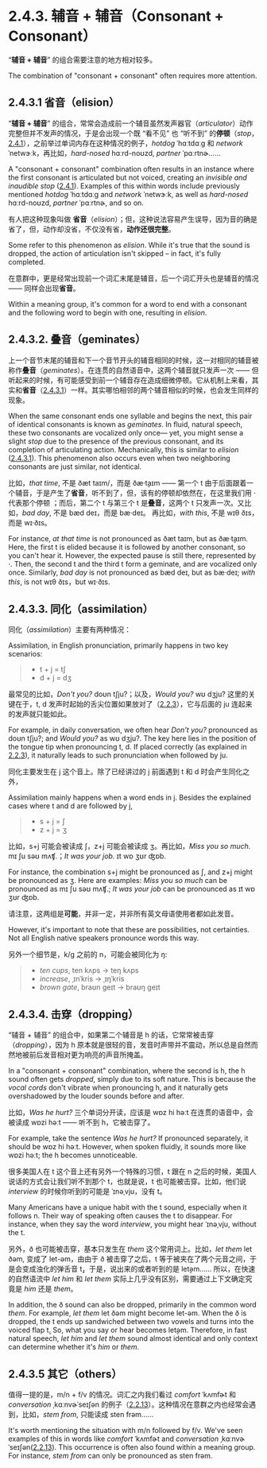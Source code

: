 # 2.4.3. 辅音 + 辅音（Consonant + Consonant）

“**辅音 + 辅音**” 的组合需要注意的地方相对较多。

The combination of "consonant + consonant" often requires more attention.

## 2.4.3.1 省音（elision）

“**辅音 + 辅音**” 的组合，常常会造成前一个辅音虽然发声器官（*articulator*）动作完整但并不发声的情况，于是会出现一个既 “看不见” 也 “听不到” 的**停顿**（*stop*，[2.4.1](2.4.1-stop)），之前举过单词内存在这种情况的例子，*hotdog* <span class="pho alt">ˈhɑːtdɑːɡ</span><span class="speak-word-inline" data-audio-us-male="/audios/us/hotdog-us-male.mp3" data-audio-us-female="/audios/us/hotdog-us-female.mp3"></span> 和 *network* <span class="pho alt">ˈnetwɝːk</span><span class="speak-word-inline" data-audio-us-male="/audios/us/network-us-male.mp3" data-audio-us-female="/audios/us/network-us-female.mp3"></span>，再比如，*hard-nosed* <span class="pho alt">hɑːrd-noʊzd</span><span class="speak-word-inline" data-audio-us-male="/audios/us/hard-nosed-us-male.mp3" data-audio-us-female="/audios/us/hard-nosed-us-female.mp3"></span>, *partner* <span class="pho alt">ˈpɑːrtnɚ</span><span class="speak-word-inline" data-audio-us-male="/audios/us/partner-us-male.mp3" data-audio-us-female="/audios/us/partner-us-female.mp3"></span>……

A "consonant + consonant" combination often results in an instance where the first consonant is articulated but not voiced, creating an *invisible and inaudible stop* ([2.4.1](2.4.1-stop)). Examples of this within words include previously mentioned *hotdog* <span class="pho alt">ˈhɑːtdɑːɡ</span><span class="speak-word-inline" data-audio-us-male="/audios/us/hotdog-us-male.mp3" data-audio-us-female="/audios/us/hotdog-us-female.mp3"></span> and *network* <span class="pho alt">ˈnetwɝːk</span><span class="speak-word-inline" data-audio-us-male="/audios/us/network-us-male.mp3" data-audio-us-female="/audios/us/network-us-female.mp3"></span>, as well as *hard-nosed* <span class="pho alt">hɑːrd-noʊzd</span><span class="speak-word-inline" data-audio-us-male="/audios/us/hard-nosed-us-male.mp3" data-audio-us-female="/audios/us/hard-nosed-us-female.mp3"></span>, *partner* <span class="pho alt">ˈpɑːrtnɚ</span><span class="speak-word-inline" data-audio-us-male="/audios/us/partner-us-male.mp3" data-audio-us-female="/audios/us/partner-us-female.mp3"></span>, and so on.

有人把这种现象叫做 **省音**（*elision*）；但，这种说法容易产生误导，因为音的确是省了，但，动作却没省，不仅没有省，**动作还很完整**。

Some refer to this phenomenon as *elision*. While it's true that the sound is dropped, the action of articulation isn't skipped – in fact, it's fully completed.

在意群中，更是经常出现前一个词汇末尾是辅音，后一个词汇开头也是辅音的情况 —— 同样会出现**省音**。

Within a meaning group, it's common for a word to end with a consonant and the following word to begin with one, resulting in *elision*.

## 2.4.3.2. 叠音（geminates）

上一个音节末尾的辅音和下一个音节开头的辅音相同的时候，这一对相同的辅音被称作**叠音**（*geminates*）。在连贯的自然语音中，这两个辅音就只发声一次 —— 但听起来的时候，有可能感受到前一个辅音存在造成细微停顿。它从机制上来看，其实和**省音**（[2.4.3.1](2.4.3-cc#_2-4-3-1-省音-elision)）一样。其实哪怕相邻的两个辅音相似的时候，也会发生同样的现象。

When the same consonant ends one syllable and begins the next, this pair of identical consonants is known as *geminates*. In fluid, natural speech, these two consonants are vocalized only once— yet, you might sense a slight *stop* due to the presence of the previous consonant, and its completion of articulating action. Mechanically, this is similar to *elision* ([2.4.3.1](2.4.3-cc#_2-4-3-1-省音-elision)). This phenomenon also occurs even when two neighboring consonants are just similar, not identical.

比如，*that time*, 不是 <span class="pho">ðæt taɪm/</span>，而是 <span class="pho alt">ðæ·t̬aɪm</span><span class="speak-word-inline" data-audio-us-male="/audios/us/at-that-time-us-male.mp3" data-audio-us-female="/audios/us/at-that-time-us-female.mp3"></span> —— 第一个 <span class="pho">t</span> 由于后面跟着一个辅音，于是产生了**省音**，听不到了，但，该有的停顿却依然在，在这里我们用 <span class="pho">·</span> 代表那个停顿 ；而后，第二个 <span class="pho">t</span> 与第三个 <span class="pho">t</span> 是**叠音**，这两个 <span class="pho">t</span> 只发声一次。又比如，*bad day*, 不是 <span class="pho alt">bæd deɪ</span>，而是 <span class="pho alt">bæ·deɪ</span><span class="speak-word-inline" data-audio-us-male="/audios/us/a-bad-day-us-male.mp3" data-audio-us-female="/audios/us/a-bad-day-us-female.mp3"></span>。 再比如，*with this*, 不是 <span class="pho alt">wɪθ ðɪs</span>，而是 <span class="pho alt">wɪ·ðɪs</span><span class="speak-word-inline" data-audio-us-male="/audios/us/with-this-us-male.mp3" data-audio-us-female="/audios/us/with-this-us-female.mp3"></span>。

For instance, *at that time* is not pronounced as <span class="pho alt">ðæt taɪm</span>, but as <span class="pho alt">ðæ·t̬aɪm</span><span class="speak-word-inline" data-audio-us-male="/audios/us/at-that-time-us-male.mp3" data-audio-us-female="/audios/us/at-that-time-us-female.mp3"></span>. Here, the first <span class="pho">t</span> is elided because it is followed by another consonant, so you can't hear it. However, the expected pause is still there, represented by <span class="pho">·</span>. Then, the second <span class="pho">t</span> and the third <span class="pho">t</span> form a geminate, and are vocalized only once. Similarly, *bad day* is not pronounced as <span class="pho alt">bæd deɪ</span>, but as <span class="pho alt">bæ·deɪ</span><span class="speak-word-inline" data-audio-us-male="/audios/us/a-bad-day-us-male.mp3" data-audio-us-female="/audios/us/a-bad-day-us-female.mp3"></span>; *with this*, is not <span class="pho alt">wɪθ ðɪs</span>，but <span class="pho alt">wɪ·ðɪs</span><span class="speak-word-inline" data-audio-us-male="/audios/us/with-this-us-male.mp3" data-audio-us-female="/audios/us/with-this-us-female.mp3"></span>.

## 2.4.3.3. 同化（assimilation）

同化（*assimilation*）主要有两种情况：

Assimilation, in English pronunciation, primarily happens in two key scenarios:

> * <span class="pho">t</span> + <span class="pho">j</span> = <span class="pho">tʃ</span>
> * <span class="pho">d</span> + <span class="pho">j</span> = <span class="pho">dʒ</span>

最常见的比如，*Don't you?* <span class="pho alt">doʊn tʃju?</span><span class="speak-word-inline" data-audio-us-male="/audios/us/Dont-you-us-male.mp3" data-audio-us-female="/audios/us/Dont-you-us-female.mp3"></span>；以及，*Would you?* <span class="pho alt">wʊ dʒju?</span><span class="speak-word-inline" data-audio-us-male="/audios/us/Would-you-us-male.mp3" data-audio-us-female="/audios/us/Would-you-us-female.mp3"></span> 这里的关键在于，<span class="pho">t, d</span> 发声时起始的舌尖位置如果放对了（[2.2.3](2.2.3-td)），它与后面的 <span class="pho alt">ju</span> 连起来的发声就只能如此。

For example, in daily conversation, we often hear *Don't you?* pronounced as <span class="pho alt">doʊn tʃju?</span><span class="speak-word-inline" data-audio-us-male="/audios/us/Dont-you-us-male.mp3" data-audio-us-female="/audios/us/Dont-you-us-female.mp3"></span>; and *Would you?* as <span class="pho alt">wʊ dʒju?</span><span class="speak-word-inline" data-audio-us-male="/audios/us/Would-you-us-male.mp3" data-audio-us-female="/audios/us/Would-you-us-female.mp3"></span>. The key here lies in the position of the tongue tip when pronouncing <span class="pho">t, d</span>. If placed correctly (as explained in [2.2.3](2.2.3-td)), it naturally leads to such pronunciation when followed by <span class="pho alt">ju</span>.

同化主要发生在 <span class="pho">j</span> 这个音上。除了已经讲过的 <span class="pho">j</span> 前面遇到 <span class="pho">t</span> 和 <span class="pho">d</span> 时会产生同化之外，

Assimilation mainly happens when a word ends in <span class="pho">j</span>. Besides the explained cases where <span class="pho">t</span> and <span class="pho">d</span> are followed by <span class="pho">j</span>,

> * <span class="pho">s</span> + <span class="pho">j</span> = <span class="pho">ʃ</span>
> * <span class="pho">z</span> + <span class="pho">j</span> = <span class="pho">ʒ</span>

比如，<span class="pho">s+j</span> 可能会被读成 <span class="pho">ʃ</span>，<span class="pho">z+j</span> 可能会被读成 <span class="pho">ʒ</span>。再比如，*Miss you so much.* <span class="pho alt">mɪ ʃu səʊ mʌʧ.</span><span class="speak-word-inline" data-audio-us-male="/audios/us/Miss-you-so-much-us-male.mp3" data-audio-us-female="/audios/us/Miss-you-so-much-us-female.mp3"></span>；*It was your job.* <span class="pho alt">ɪt wɒ ʒʊr ʤɒb.</span><span class="speak-word-inline" data-audio-us-male="/audios/us/It-was-your-job-us-male.mp3" data-audio-us-female="/audios/us/It-was-your-job-us-female.mp3"></span>

For instance, the combination <span class="pho">s+j</span> might be pronounced as <span class="pho">ʃ</span>, and <span class="pho">z+j</span> might be pronounced as <span class="pho">ʒ</span>. Here are examples: *Miss you so much* can be pronounced as <span class="pho alt">mɪ ʃu səʊ mʌʧ.</span><span class="speak-word-inline" data-audio-us-male="/audios/us/Miss-you-so-much-us-male.mp3" data-audio-us-female="/audios/us/Miss-you-so-much-us-female.mp3"></span>; *It was your job* can be pronounced as <span class="pho alt">ɪt wɒ ʒʊr ʤɒb.</span><span class="speak-word-inline" data-audio-us-male="/audios/us/It-was-your-job-us-male.mp3" data-audio-us-female="/audios/us/It-was-your-job-us-female.mp3"></span>

请注意，这两组是**可能**，并非一定，并非所有英文母语使用者都如此发音。

However, it's important to note that these are possibilities, not certainties. Not all English native speakers pronounce words this way.

另外一个细节是，<span class="pho">k/g</span> 之前的 <span class="pho">n</span>，可能会被同化为 <span class="pho">ŋ</span>:

> * *ten cups*, <span class="pho alt">ten kʌps</span> → <span class="pho alt">teŋ kʌps</span><span class="speak-word-inline" data-audio-us-male="/audios/us/ten-cups-us-male.mp3" data-audio-us-female="/audios/us/ten-cups-us-female.mp3"></span>
> * *increase*, <span class="pho alt">ˌɪnˈkris</span> → <span class="pho alt">ˌɪŋˈkris</span><span class="speak-word-inline" data-audio-us-male="/audios/us/increase-us-male.mp3" data-audio-us-female="/audios/us/increase-us-female.mp3"></span>
> * *brown gate*, <span class="pho alt">braʊn geɪt</span> → <span class="pho alt">braʊŋ geɪt</span><span class="speak-word-inline" data-audio-us-male="/audios/us/brown-gate-us-male.mp3" data-audio-us-female="/audios/us/brown-gate-us-female.mp3"></span>

## 2.4.3.4. 击穿（dropping）

“辅音 + 辅音” 的组合中，如果第二个辅音是 <span class="pho">h</span> 的话，它常常被击穿（*dropping*），因为 <span class="pho">h</span> 原本就是很轻的音，发音时声带并不震动，所以总是自然而然地被前后发音相对更为响亮的声音所掩盖。

In a "consonant + consonant" combination, where the second is <span class="pho">h</span>, the <span class="pho">h</span> sound often gets *dropped*, simply due to its soft nature. This is because the *vocal cords* don't vibrate when pronouncing <span class="pho">h</span>, and it naturally gets overshadowed by the louder sounds before and after.

比如，*Was he hurt?* 三个单词分开读，应该是 <span class="pho alt">wɒz hi həːt</span> 在连贯的语音中，会被读成 <span class="pho alt">wɒzi həːt</span><span class="speak-word-inline" data-audio-us-male="/audios/us/Was-he-hurt-us-male.mp3" data-audio-us-female="/audios/us/Was-he-hurt-us-female.mp3"></span> —— 听不到 <span class="pho">h</span>，它被击穿了。

For example, take the sentence *Was he hurt?* If pronounced separately, it should be <span class="pho alt">wɒz hi həːt</span><span class="speak-word-inline" data-audio-us-male="/audios/us/Was-he-hurt-us-male.mp3" data-audio-us-female="/audios/us/Was-he-hurt-us-female.mp3"></span>. However, when spoken fluidly, it sounds more like <span class="pho alt">wɒzi həːt</span>; the <span class="pho">h</span> becomes unnoticeable.

很多美国人在 <span class="pho">t</span> 这个音上还有另外一个特殊的习惯，<span class="pho">t</span> 跟在 <span class="pho">n</span> 之后的时候，美国人说话的方式会让我们听不到那个 <span class="pho">t</span>，也就是说，<span class="pho">t</span> 也可能被击穿。比如，他们说 *interview* 的时候你听到的可能是 <span class="pho alt">ˈɪnəˌvju</span><span class="speak-word-inline" data-audio-us-male="/audios/us/interview-us-male.mp3" data-audio-us-female="/audios/us/interview-us-female.mp3"></span>，没有 <span class="pho">t</span>。

Many Americans have a unique habit with the <span class="pho">t</span> sound, especially when it follows <span class="pho">n</span>. Their way of speaking often causes the <span class="pho">t</span> to disappear. For instance, when they say the word *interview*, you might hear <span class="pho alt">ˈɪnəˌvju</span><span class="speak-word-inline" data-audio-us-male="/audios/us/interview-us-male.mp3" data-audio-us-female="/audios/us/interview-us-female.mp3"></span>, without the <span class="pho">t</span>.

另外，<span class="pho">ð</span> 也可能被击穿，基本只发生在 *them* 这个常用词上。比如，*let them* <span class="pho alt">let ðəm</span>, 变成了 <span class="pho alt">let-əm</span>，由由于 <span class="pho">ð</span> 被击穿了之后，<span class="pho">t</span> 等于被夹在了两个元音之间，于是会变成浊化的弹舌音 <span class="pho">t̬</span>，于是，说出来的或者听到的是 <span class="pho alt">let̬əm</span>…… 所以，在快速的自然语流中 *let him* 和 *let them* 实际上几乎没有区别，需要通过上下文确定究竟是 *him* 还是 *them*。

In addition, the <span class="pho">ð</span> sound can also be dropped, primarily in the common word *them*. For example, *let them* <span class="pho alt">let ðəm</span> might become <span class="pho alt">let-əm</span>. When the <span class="pho">ð</span> is dropped, the <span class="pho">t</span> ends up sandwiched between two vowels and turns into the voiced flap <span class="pho">t̬</span>. So, what you say or hear becomes <span class="pho alt">let̬əm</span>. Therefore, in fast natural speech, *let him* and *let them* sound almost identical and only context can determine whether it's *him* or *them*.

## 2.4.3.5 其它（others）

值得一提的是，<span class="pho">m/n</span> + <span class="pho">f/v</span> 的情况。词汇之内我们看过 *comfort* <span class="pho alt">ˈkʌmfɚt</span><span class="speak-word-inline" data-audio-us-male="/audios/us/comfort-us-male.mp3" data-audio-us-female="/audios/us/comfort-us-female.mp3"></span> 和 *conversation* <span class="pho alt">ˌkɑːnvɚˈseɪʃən</span><span class="speak-word-inline" data-audio-us-male="/audios/us/conversation-us-male.mp3" data-audio-us-female="/audios/us/conversation-us-female.mp3"></span> 的例子（[2.2.13](2.2.13-mnŋ)）。这种情况在意群之内也经常会遇到，比如，*stem from*, 只能读成 <span class="pho alt">sten frəm</span><span class="speak-word-inline" data-audio-us-male="/audios/us/stem-from-us-male.mp3" data-audio-us-female="/audios/us/stem-from-us-female.mp3"></span>……

It's worth mentioning the situation with <span class="pho">m/n</span> followed by <span class="pho">f/v</span>. We've seen examples of this in words like *comfort* <span class="pho alt">ˈkʌmfɚt</span><span class="speak-word-inline" data-audio-us-male="/audios/us/comfort-us-male.mp3" data-audio-us-female="/audios/us/comfort-us-female.mp3"></span> and *conversation* <span class="pho alt">ˌkɑːnvɚˈseɪʃən</span><span class="speak-word-inline" data-audio-us-male="/audios/us/conversation-us-male.mp3" data-audio-us-female="/audios/us/conversation-us-female.mp3"></span>([2.2.13](2.2.13-mnŋ)). This occurrence is often also found within a meaning group. For instance, *stem from* can only be pronounced as <span class="pho alt">sten frəm</span><span class="speak-word-inline" data-audio-us-male="/audios/us/stem-from-us-male.mp3" data-audio-us-female="/audios/us/stem-from-us-female.mp3"></span>.
